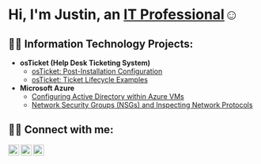 <h1>Hi, I'm Justin, an <a href="https://linkedin.com/in/justin-mccuff-039b5a19b/">IT Professional</a>☺</h1>

<h2>👨‍💻 Information Technology Projects:</h2>

- <b>osTicket (Help Desk Ticketing System)</b>
  - [osTicket: Post-Installation Configuration](https://github.com/justinmccuff/post-install-config)
  - [osTicket: Ticket Lifecycle Examples](https://github.com/justinmccuff/ticket-lifecycle)
- <b>Microsoft Azure</b>
  - [Configuring Active Directory within Azure VMs](https://github.com/justinmccuff/configure-ad)
  - [Network Security Groups (NSGs) and Inspecting Network Protocols](https://github.com/justinmccuff/azure-network-protocols)

<h2>🤝🏼 Connect with me:</h2>

[<img align="left" alt="Justin | Twitter" width="22px" src="https://cdn.jsdelivr.net/npm/simple-icons@v3/icons/twitter.svg" />][twitter]
[<img align="left" alt="Justin | LinkedIn" width="22px" src="https://cdn.jsdelivr.net/npm/simple-icons@v3/icons/linkedin.svg" />][linkedin]
[<img align="left" alt="Justin | Instagram" width="22px" src="https://cdn.jsdelivr.net/npm/simple-icons@v3/icons/instagram.svg" />][instagram]

[twitter]: https://twitter.com
[instagram]: https://www.instagram.com
[linkedin]: https://linkedin.com/in/justin-mccuff-039b5a19b/
